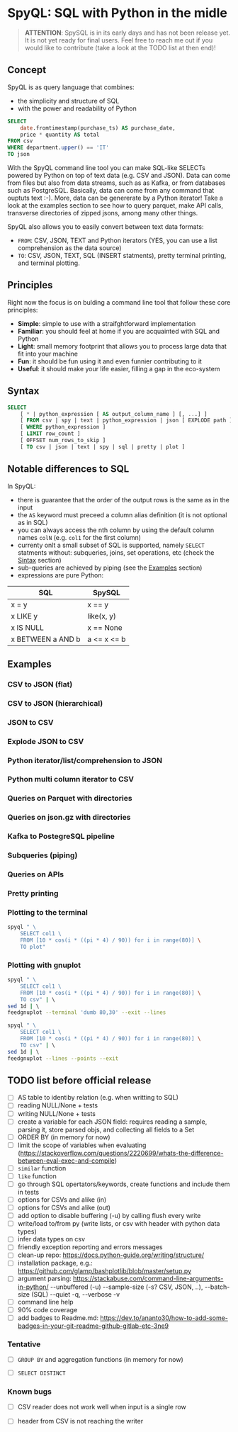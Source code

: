# SpyQL: SQL with Python in the midle

> **ATTENTION**: SpySQL is in its early days and has not been release yet. It is not yet ready for final users. Feel free to reach me out if you would like to contribute (take a look at the TODO list at then end)!

## Concept
SpyQL is as query language that combines:
* the simplicity and structure of SQL
* with the power and readability of Python 

```SQL
SELECT
    date.fromtimestamp(purchase_ts) AS purchase_date,
    price * quantity AS total 
FROM csv 
WHERE department.upper() == 'IT' 
TO json 
```

With the SpyQL command line tool you can make SQL-like SELECTs powered by Python on top of text data (e.g. CSV and JSON). Data can come from files but also from data streams, such as as Kafka, or from databases such as PostgreSQL. Basically, data can come from any command that ouptuts text :-). More, data can be genererate by a Python iterator! Take a look at the examples section to see how to query parquet, make API calls, transverse directories of zipped jsons, among many other things.

SpyQL also allows you to easily convert between text data formats: 
* `FROM`: CSV, JSON, TEXT and Python iterators (YES, you can use a list comprehension as the data source)
* `TO`: CSV, JSON, TEXT, SQL (INSERT statments), pretty terminal printing, and terminal plotting. 


## Principles

Right now the focus is on bulding a command line tool that follow these core principles:
* **Simple**: simple to use with a straifghtforward implementation
* **Familiar**: you should feel at home if you are acquainted with SQL and Python
* **Light**: small memory footprint that allows you to process large data that fit into your machine
* **Fun**: it should be fun using it and even funnier contributing to it
* **Useful**: it should make your life easier, filling a gap in the eco-system

## Syntax
```SQL
SELECT 
    [ * | python_expression [ AS output_column_name ] [, ...] ]    
    [ FROM csv | spy | text | python_expression | json [ EXPLODE path ] ]
    [ WHERE python_expression ]
    [ LIMIT row_count ]
    [ OFFSET num_rows_to_skip ]
    [ TO csv | json | text | spy | sql | pretty | plot ]
```

## Notable differences to SQL
In SpyQL:
* there is guarantee that the order of the output rows is the same as in the input 
* the `AS` keyword must preceed a column alias definition (it is not optional as in SQL)
* you can always access the nth column by using the default column names `colN` (e.g. `col1` for the first column)
* currenty onlt a small subset of SQL is supported, namely `SELECT` statments without: subqueries, joins, set operations, etc (check the [Sintax](#syntax) section)
* sub-queries are achieved by piping (see the [Examples](#examples)
 section)
* expressions are pure Python:

| SQL | SpySQL |
| ------------- | ------------- |
| x = y | x == y |
| x LIKE y | like(x, y)  |
| x IS NULL  | x == None  |
| x BETWEEN a AND b  |  a <= x <= b | 


## Examples

### CSV to JSON (flat)

### CSV to JSON (hierarchical)

### JSON to CSV

### Explode JSON to CSV

### Python iterator/list/comprehension to JSON

### Python multi column iterator to CSV

### Queries on Parquet with directories

### Queries on json.gz with directories

### Kafka to PostegreSQL pipeline

### Subqueries (piping)

### Queries on APIs

### Pretty printing

### Plotting to the terminal
```sh
spyql " \ 
    SELECT col1 \ 
    FROM [10 * cos(i * ((pi * 4) / 90)) for i in range(80)] \
    TO plot"
```

### Plotting with gnuplot

```sh
spyql " \ 
    SELECT col1 \ 
    FROM [10 * cos(i * ((pi * 4) / 90)) for i in range(80)] \
    TO csv" | \ 
sed 1d | \ 
feedgnuplot --terminal 'dumb 80,30' --exit --lines 
```

```sh
spyql " \ 
    SELECT col1 \ 
    FROM [10 * cos(i * ((pi * 4) / 90)) for i in range(80)] \
    TO csv" | \ 
sed 1d | \ 
feedgnuplot --lines --points --exit
```



## TODO list before official release

- [ ] AS table to identiby relation (e.g. when writting to SQL)
- [ ] reading NULL/None + tests
- [ ] writing NULL/None + tests
- [ ] create a variable for each JSON field: requires reading a sample, parsing it, store parsed objs, and collecting all fields to a Set
- [ ] ORDER BY (in memory for now)
- [ ] limit the scope of variables when evaluating (https://stackoverflow.com/questions/2220699/whats-the-difference-between-eval-exec-and-compile)
- [ ] `similar` function
- [ ] `like` function
- [ ] go through SQL opertators/keywords, create functions and include them in tests
- [ ] options for CSVs and alike (in)
- [ ] options for CSVs and alike (out)
- [ ] add option to disable buffering (-u) by calling flush every write
- [ ] write/load to/from py (write lists, or csv with header with python data types)
- [ ] infer data types on csv
- [ ] friendly exception reporting and errors messages
- [ ] clean-up repo: https://docs.python-guide.org/writing/structure/
- [ ] installation package, e.g.: https://github.com/glamp/bashplotlib/blob/master/setup.py
- [ ] argument parsing: https://stackabuse.com/command-line-arguments-in-python/
   --unbuffered (-u)
   --sample-size (-s? CSV, JSON, ..), 
   --batch-size (SQL)
   --quiet -q, --verbose -v
- [ ] command line help   
- [ ] 90% code coverage
- [ ] add badges to Readme.md: https://dev.to/ananto30/how-to-add-some-badges-in-your-git-readme-github-gitlab-etc-3ne9
### Tentative
- [ ] `GROUP BY` and aggregation functions (in memory for now)
- [ ] `SELECT DISTINCT`


### Known bugs
- [ ] CSV reader does not work well when input is a single row
- [ ] header from CSV is not reaching the writer 

